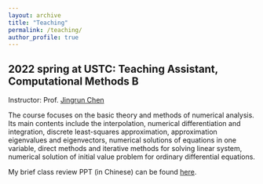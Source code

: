 ```yaml
---
layout: archive
title: "Teaching"
permalink: /teaching/
author_profile: true
---
```




2022 spring at USTC: Teaching Assistant, Computational Methods B
---


Instructor: Prof. [Jingrun Chen](https://faculty.ustc.edu.cn/chenjingrun/)

The course focuses on the basic theory and methods of numerical analysis. Its main contents include the interpolation, numerical differentiation and integration, discrete least-squares approximation, approximation eigenvalues and eigenvectors, numerical solutions of equations in one variable, direct methods and iterative methods for solving linear system, numerical solution of initial value problem for ordinary differential equations.

My brief class review PPT (in Chinese) can be found [here](../files/teaching/review1.pdf).
